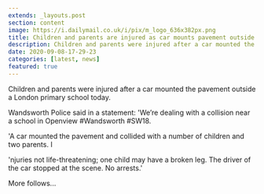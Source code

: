 ```yaml
---
extends: _layouts.post
section: content
image: https://i.dailymail.co.uk/i/pix/m_logo_636x382px.png 
title: Children and parents are injured as car mounts pavement outside London primary school  
description: Children and parents were injured after a car mounted the pavement outside a London primary school today. 
date: 2020-09-08-17-29-23 
categories: [latest, news] 
featured: true 
--- 
```

Children and parents were injured after a car mounted the pavement outside a London primary school today. 

Wandsworth Police said in a statement: 'We’re dealing with a collision near a school in Openview #Wandsworth #SW18. 

'A car mounted the pavement and collided with a number of children and two parents. I

'njuries not life-threatening; one child may have a broken leg. The driver of the car stopped at the scene. No arrests.'

More follows... 

